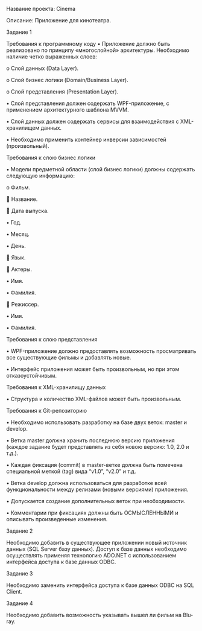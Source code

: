 Название проекта: Cinema

Описание: Приложение для кинотеатра.

Задание 1

Требования к программному коду
•	Приложение должно быть реализовано по принципу «многослойной» архитектуры. Необходимо наличие четко выраженных слоев:

  o	Слой данных (Data Layer).
  
  o	Слой бизнес логики (Domain/Business Layer).
  
  o	Слой представления (Presentation Layer).
  
•	Слой представления должен содержать WPF-приложение, с применением архитектурного шаблона MVVM.

•	Слой данных должен содержать сервисы для взаимодействия с XML-хранилищем данных.

•	Необходимо применить контейнер инверсии зависимостей (произвольный).

Требования к слою бизнес логики

•	Модели предметной области (слой бизнес логики) должны содержать следующую информацию:

o	Фильм.

	Название.

	Дата выпуска.

•	Год.

•	Месяц.

•	День.

	Язык.

	Актеры.

•	Имя.

•	Фамилия.

	Режиссер.

•	Имя.

•	Фамилия.

Требования к слою представления

•	WPF-приложение должно предоставлять возможность просматривать все существующие фильмы и добавлять новые.

•	Интерфейс приложения может быть произвольным, но при этом отказоустойчивым.

Требования к XML-хранилищу данных

•	Структура и количество XML-файлов может быть произвольным.

Требования к Git-репозиторию

•	Необходимо использовать разработку на базе двух веток: master и develop.

•	Ветка master должна хранить последнюю версию приложения (каждое задание будет представлять из себя новою версию: 1.0, 2.0 и т.д.).

•	Каждая фиксация (commit) в master-ветке должна быть помечена специальной меткой (tag) вида “v1.0”, “v2.0” и т.д.

•	Ветка develop должна использоваться для разработке всей функциональности между релизами (новыми версиями) приложения.

•	Допускается создание дополнительных веток при необходимости.

•	Комментарии при фиксациях должны быть ОСМЫСЛЕННЫМИ и описывать произведенные изменения.

Задание 2

Необходимо добавить в существующее приложении новый источник данных (SQL Server базу данных). Доступ к базе данных необходимо осуществлять применяя технологию ADO.NET с использованием интерфейса доступа к базе данных ODBC.

Задание 3

Необходимо заменить интерфейса доступа к базе данных ODBC на SQL Client.

Задание 4

Необходимо добавить возможность указывать вышел ли фильм на Blu-ray.

